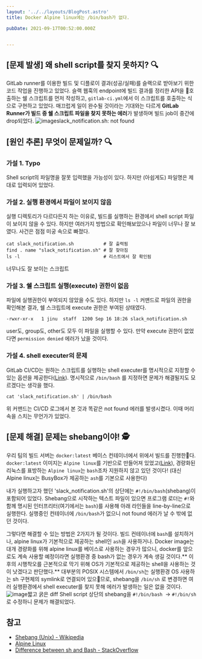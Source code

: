 ```yaml
---
layout: '../../layouts/BlogPost.astro'
title: Docker Alpine linux에는 /bin/bash가 없다.

pubDate: 2021-09-17T00:52:00.000Z


---
```


## [문제 발생] 왜 shell script를 찾지 못하지? 🔍

GitLab runner를 이용한 빌드 및 디플로이 결과(성공/실패)를 슬랙으로 받아보기 위한 코드 작업을 진행하고 있었다. 슬랙 웹훅의 endpoint에 빌드 결과를 정리한 API을 호출하는 쉘 스크립트를 먼저 작성하고, `gitlab-ci.yml`에서 이 스크립트를 호출하는 식으로 구현하고 있었다. 매끄럽게 일이 완수될 것이라는 기대와는 다르게 **GitLab Runner가 빌드 중 쉘 스크립트 파일을 찾지 못하는 에러**가 발생하며 빌드 job이 중간에 drop되었다.
![image](__GHOST_URL__/content/images/2021/11/not_found_error.png)slack_notification.sh: not found
## [원인 추론] 무엇이 문제일까? 🔍

### 가설 1. Typo

Shell script의 파일명을 잘못 입력했을 가능성이 있다. 하지만 (아쉽게도) 파일명은 제대로 입력되어 있었다.

### 가설 2. 실행 환경에서 파일이 보이지 않음

실행 디렉토리가 다르다든지 하는 이유로, 빌드를 실행하는 환경에서 shell script 파일이 보이지 않을 수 있다. 하지만 여러가지 방법으로 확인해보았으나 파일이 너무나 잘 보였다. 사건은 점점 미궁 속으로 빠졌다.

    cat slack_notification.sh           # 잘 출력됨
    find . name "slack_notification.sh" # 잘 찾아짐
    ls -l                               # 리스트에서 잘 확인됨

너무나도 잘 보이는 스크립트
### 가설 3. 쉘 스크립트 실행(execute) 권한이 없음

파일에 실행권한이 부여되지 않았을 수도 있다. 하지만 `ls -l` 커맨드로 파일의 권한을 확인해본 결과, 쉘 스크립트에 execute 권한은 부여된 상태였다. 

    -rwxr-xr-x   1 jinu  staff  1200 Sep 16 18:26 slack_notification.sh
    

user도, group도, other도 모두 이 파일을 실행할 수 있다.
만약 execute 권한이 없었다면 `permission denied` 에러가 났을 것이다.

### 가설 4. shell executer의 문제

GitLab CI/CD는 원하는 스크립트를 실행하는 shell executer를 명시적으로 지정할 수 있는 옵션을 제공한다([Link](https://docs.gitlab.com/runner/shells/#shbash-shells)). 명시적으로 `/bin/bash` 를 지정하면 문제가 해결될지도 모르겠다는 생각을 했다.

    cat 'slack_notification.sh' | /bin/bash
    

위 커맨드는 CI/CD 로그에서 본 것과 똑같은 not found 에러를 발생시켰다. 이때 머리 속을 스치는 무언가가 있었다.

## [문제 해결] 문제는 shebang이야! 🕵️

우리 팀의 빌드 서버는 `docker:latest` 베이스 컨테이너에서 위에서 빌드를 진행한다. `docker:latest` 이미지는 `Alpine linux`를 기반으로 만들어져 있었고([Link](https://github.com/docker-library/docker/blob/5c42a7382f317ef94c16eb264ff9337ef4b9a260/20.10/Dockerfile#L7)), 경량화된 리눅스를 표방하는 `Alpine linux`는 `bash`조차 지원하지 않고 있던 것이다! (대신 Alpine linux는 BusyBox가 제공하는 `ash`를 기본으로 사용한다)

내가 실행하고자 했던 'slack_notification.sh'의 상단에는 `#!/bin/bash`(shebang)이 포함되어 있었다. Shebang으로 시작하는 텍스트 파일이 있으면 프로그램 로더는 `#!`와 함께 명시된 인터프리터(여기에서는 `bash`)를 사용해 아래 라인들을 line-by-line으로 실행한다. 실행중인 컨테이너에 `/bin/bash`가 없으니 not found 에러가 날 수 밖에 없던 것이다.

그렇다면 해결할 수 있는 방법은 2가지가 될 것이다. 빌드 컨테이너에 `bash`를 설치하거나, alpine linux가 기본적으로 제공하는 shell인 `ash`을 사용하거나. Docker image는 대개 경량화를 위해 alpine linux를 베이스로 사용하는 경우가 많으니, docker를 앞으로도 계속 사용할 예정이라면 실행환경 중 bash가 없는 경우가 계속 생길 것이다.** 이후의 시행착오를 근본적으로 막기 위해 OS가 기본적으로 제공하는 shell을 사용하는 것이 낫겠다고 판단했다.** 대부분의 POSIX 시스템에서 `/bin/sh`는 실행환경 OS 사용하는 sh 구현체의 symlink로 연결되어 있으므로, shebang을 `/bin/sh` 로 변경하면 여러 실행환경에서 shell executer를 찾지 못해 에러가 발생하는 일은 없을 것이다.
![image](__GHOST_URL__/content/images/2021/11/shebang.png)짧고 굵은 diff
Shell script 상단의 shebang을 `#!/bin/bash`  -> `#!/bin/sh` 로 수정하니 문제가 해결되었다.

## 참고

- [Shebang (Unix) - Wikipedia](https://en.wikipedia.org/wiki/Shebang_(Unix))
- [Alpine Linux](https://alpinelinux.org/)
- [Difference between sh and Bash - StackOverflow](https://stackoverflow.com/questions/5725296/difference-between-sh-and-bash)
